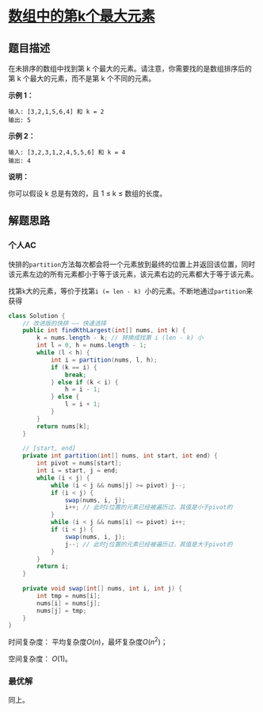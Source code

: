 # [数组中的第k个最大元素](https://leetcode-cn.com/problems/kth-largest-element-in-an-array/)

## 题目描述

在未排序的数组中找到第 k 个最大的元素。请注意，你需要找的是数组排序后的第 k 个最大的元素，而不是第 k 个不同的元素。

**示例 1：**

```
输入: [3,2,1,5,6,4] 和 k = 2
输出: 5
```

**示例 2：**

```
输入: [3,2,3,1,2,4,5,5,6] 和 k = 4
输出: 4
```

**说明：**

你可以假设 k 总是有效的，且 1 ≤ k ≤ 数组的长度。

## 解题思路

### 个人AC

快排的`partition`方法每次都会将一个元素放到最终的位置上并返回该位置，同时该元素左边的所有元素都小于等于该元素，该元素右边的元素都大于等于该元素。

找第`k`大的元素，等价于找第`i (= len - k) `小的元素。不断地通过`partition`来获得

```Java
class Solution {
    // 改进版的快排 —— 快速选择
    public int findKthLargest(int[] nums, int k) {
        k = nums.length - k; // 转换成找第 i (len - k) 小
        int l = 0, h = nums.length - 1;
        while (l < h) {
            int i = partition(nums, l, h);
            if (k == i) {
                break;
            } else if (k < i) {
                h = i - 1;
            } else {
                l = i + 1;
            }
        }
        return nums[k];
    }
    
    // [start, end]
    private int partition(int[] nums, int start, int end) {
        int pivot = nums[start];
        int i = start, j = end;
        while (i < j) {
            while (i < j && nums[j] >= pivot) j--;
            if (i < j) {
                swap(nums, i, j);
                i++; // 此时i位置的元素已经被遍历过，其值是小于pivot的
            }
            while (i < j && nums[i] <= pivot) i++;
            if (i < j) {
                swap(nums, i, j);
                j--; // 此时j位置的元素已经被遍历过，其值是大于pivot的
            }
        }
        return i;
    }
    
    private void swap(int[] nums, int i, int j) {
        int tmp = nums[i];
        nums[i] = nums[j];
        nums[j] = tmp;
    }
}
```

时间复杂度： 平均复杂度$O(n)$，最坏复杂度$O(n^2)$；

空间复杂度： $O(1)$。

### 最优解

同上。
